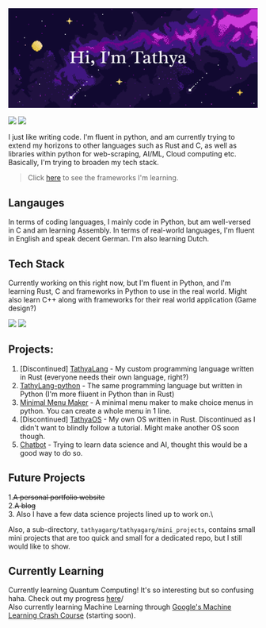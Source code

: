 <img src="/assets/banner.png">

![](https://komarev.com/ghpvc/?username=tathyagarg)
![](https://img.shields.io/badge/Ubuntu-E95420?style=for-the-badge&logo=ubuntu&logoColor=white)

I just like writing code. I'm fluent in python, and am currently trying to extend my horizons to other languages such as Rust and C, as well as libraries within python for web-scraping, AI/ML, Cloud computing etc. Basically, I'm trying to broaden my tech stack.

> Click [here](https://github.com/tathyagarg/tathyagarg/blob/main/tech_stack.md) to see the frameworks I'm learning.

## Langauges
In terms of coding languages, I mainly code in Python, but am well-versed in C and am learning Assembly.
In terms of real-world languages, I'm fluent in English and speak decent German. I'm also learning Dutch.

## Tech Stack
Currently working on this right now, but I'm fluent in Python, and I'm learning Rust, C and frameworks in Python to use in the real world. Might also learn C++ along with frameworks for their real world application (Game design?)
<p float="left">
<img width="49%" src="https://streak-stats.demolab.com/?user=tathyagarg&theme=prussian">
<img width="49%" src="https://github-readme-activity-graph.vercel.app/graph?username=tathyagarg&theme=vue">
</p>

## Projects:
1. [Discontinued] [TathyaLang](https://github.com/tathyagarg/TathyaLang) - My custom programming language written in Rust (everyone needs their own language, right?)
2. [TathyLang-python](https://github.com/TathyaLang/TathyaLang-python) - The same programming language but written in Python (I'm more fliuent in Python than in Rust)
3. [Minimal Menu Maker](https://github.com/tathyagarg/min-menu-maker) - A minimal menu maker to make choice menus in python. You can create a whole menu in 1 line.
4. [Discontinued] [TathyaOS](https://github.com/tathyagarg/TutorialOS) - My own OS written in Rust. Discontinued as I didn't want to blindly follow a tutorial. Might make another OS soon though.
5. [Chatbot](https://github.com/tathyagarg/chatbot) - Trying to learn data science and AI, thought this would be a good way to do so.

## Future Projects
1.~~A personal portfolio website~~\
2.~~A blog~~\
3. Also I have a few data science projects lined up to work on.\

Also, a sub-directory, `tathyagarg/tathyagarg/mini_projects`, contains small mini projects that are too quick and small for a dedicated repo, but I still would like to show.

## Currently Learning
Currently learning Quantum Computing! It's so interesting but so confusing haha. Check out my progress [here](https://github.com/tathyagarg/quantum_computing)/\
Also currently learning Machine Learning through [Google's Machine Learning Crash Course](https://developers.google.com/machine-learning/crash-course) (starting soon).
